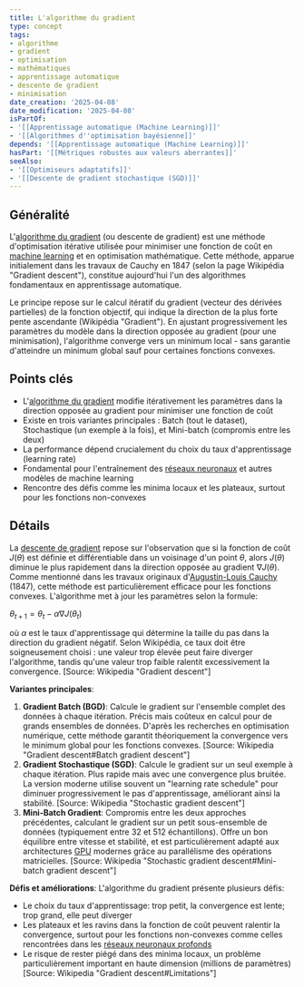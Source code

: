 ```yaml
---
title: L'algorithme du gradient
type: concept
tags:
- algorithme
- gradient
- optimisation
- mathématiques
- apprentissage automatique
- descente de gradient
- minimisation
date_creation: '2025-04-08'
date_modification: '2025-04-08'
isPartOf:
- '[[Apprentissage automatique (Machine Learning)]]'
- '[[Algorithmes d''optimisation bayésienne]]'
depends: '[[Apprentissage automatique (Machine Learning)]]'
hasPart: '[[Métriques robustes aux valeurs aberrantes]]'
seeAlso:
- '[[Optimiseurs adaptatifs]]'
- '[[Descente de gradient stochastique (SGD)]]'
---
```

## Généralité

L'[algorithme du gradient](https://fr.wikipedia.org/wiki/Algorithme_du_gradient) (ou descente de gradient) est une méthode d'optimisation itérative utilisée pour minimiser une fonction de coût en [machine learning](https://fr.wikipedia.org/wiki/Apprentissage_automatique) et en optimisation mathématique. Cette méthode, apparue initialement dans les travaux de Cauchy en 1847 (selon la page Wikipédia "Gradient descent"), constitue aujourd'hui l'un des algorithmes fondamentaux en apprentissage automatique.

Le principe repose sur le calcul itératif du gradient (vecteur des dérivées partielles) de la fonction objectif, qui indique la direction de la plus forte pente ascendante (Wikipédia "Gradient"). En ajustant progressivement les paramètres du modèle dans la direction opposée au gradient (pour une minimisation), l'algorithme converge vers un minimum local - sans garantie d'atteindre un minimum global sauf pour certaines fonctions convexes.

## Points clés

- L'[algorithme du gradient](https://fr.wikipedia.org/wiki/Algorithme_du_gradient) modifie itérativement les paramètres dans la direction opposée au gradient pour minimiser une fonction de coût
- Existe en trois variantes principales : Batch (tout le dataset), Stochastique (un exemple à la fois), et Mini-batch (compromis entre les deux)
- La performance dépend crucialement du choix du taux d'apprentissage (learning rate)
- Fondamental pour l'entraînement des [réseaux neuronaux](https://fr.wikipedia.org/wiki/R%C3%A9seau_de_neurones_artificiels) et autres modèles de machine learning
- Rencontre des défis comme les minima locaux et les plateaux, surtout pour les fonctions non-convexes

## Détails

La [descente de gradient](https://fr.wikipedia.org/wiki/Algorithme_du_gradient) repose sur l'observation que si la fonction de coût $J(\theta)$ est définie et différentiable dans un voisinage d'un point $\theta$, alors $J(\theta)$ diminue le plus rapidement dans la direction opposée au gradient $\nabla J(\theta)$. Comme mentionné dans les travaux originaux d'[Augustin-Louis Cauchy](https://fr.wikipedia.org/wiki/Augustin-Louis_Cauchy) (1847), cette méthode est particulièrement efficace pour les fonctions convexes. L'algorithme met à jour les paramètres selon la formule:

$\theta_{t+1} = \theta_t - \alpha \nabla J(\theta_t)$

où $\alpha$ est le taux d'apprentissage qui détermine la taille du pas dans la direction du gradient négatif. Selon Wikipédia, ce taux doit être soigneusement choisi : une valeur trop élevée peut faire diverger l'algorithme, tandis qu'une valeur trop faible ralentit excessivement la convergence. [Source: Wikipedia "Gradient descent"]

**Variantes principales**:
1. **Gradient Batch (BGD)**: Calcule le gradient sur l'ensemble complet des données à chaque itération. Précis mais coûteux en calcul pour de grands ensembles de données. D'après les recherches en optimisation numérique, cette méthode garantit théoriquement la convergence vers le minimum global pour les fonctions convexes. [Source: Wikipedia "Gradient descent#Batch gradient descent"]
2. **Gradient Stochastique (SGD)**: Calcule le gradient sur un seul exemple à chaque itération. Plus rapide mais avec une convergence plus bruitée. La version moderne utilise souvent un "learning rate schedule" pour diminuer progressivement le pas d'apprentissage, améliorant ainsi la stabilité. [Source: Wikipedia "Stochastic gradient descent"]
3. **Mini-Batch Gradient**: Compromis entre les deux approches précédentes, calculant le gradient sur un petit sous-ensemble de données (typiquement entre 32 et 512 échantillons). Offre un bon équilibre entre vitesse et stabilité, et est particulièrement adapté aux architectures [GPU](https://fr.wikipedia.org/wiki/Unit%C3%A9_de_traitement_graphique) modernes grâce au parallélisme des opérations matricielles. [Source: Wikipedia "Stochastic gradient descent#Mini-batch gradient descent"]

**Défis et améliorations**:
L'algorithme du gradient présente plusieurs défis:
- Le choix du taux d'apprentissage: trop petit, la convergence est lente; trop grand, elle peut diverger
- Les plateaux et les ravins dans la fonction de coût peuvent ralentir la convergence, surtout pour les fonctions non-convexes comme celles rencontrées dans les [réseaux neuronaux profonds](https://fr.wikipedia.org/wiki/Apprentissage_profond)
- Le risque de rester piégé dans des minima locaux, un problème particulièrement important en haute dimension (millions de paramètres) [Source: Wikipedia "Gradient descent#Limitations"]